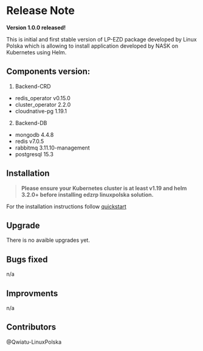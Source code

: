 # Release Note

**Version 1.0.0 released!**


This is initial and first stable version of LP-EZD package developed by Linux Polska which is allowing to install application developed by NASK on Kubernetes using Helm.

## Components version:
1. Backend-CRD
* redis_operator v0.15.0
* cluster_operator 2.2.0
* cloudnative-pg 1.19.1
2. Backend-DB
* mongodb 4.4.8
* redis v7.0.5
* rabbitmq 3.11.10-management
* postgresql 15.3

## Installation

> **Please ensure your Kubernetes cluster is at least v1.19 and helm 3.2.0+ before installing edzrp linuxpolska solution.**

For the installation instructions follow [quickstart](https://github.com/linuxpolska/ezd-rp/blob/release/1.0.0/QUICKSTART.md)


## Upgrade

There is no avaible upgrades yet.


## Bugs fixed

n/a

## Improvments

n/a

## Contributors
@Qwiatu-LinuxPolska
